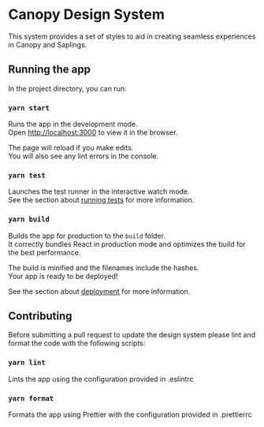 # Canopy Design System

This system provides a set of styles to aid in creating seamless experiences in
Canopy and Saplings.

## Running the app

In the project directory, you can run:

### `yarn start`

Runs the app in the development mode.<br /> Open
[http://localhost:3000](http://localhost:3000) to view it in the browser.

The page will reload if you make edits.<br /> You will also see any lint errors
in the console.

### `yarn test`

Launches the test runner in the interactive watch mode.<br /> See the section
about
[running tests](https://facebook.github.io/create-react-app/docs/running-tests)
for more information.

### `yarn build`

Builds the app for production to the `build` folder.<br /> It correctly bundles
React in production mode and optimizes the build for the best performance.

The build is minified and the filenames include the hashes.<br /> Your app is
ready to be deployed!

See the section about
[deployment](https://facebook.github.io/create-react-app/docs/deployment) for
more information.

## Contributing

Before submitting a pull request to update the design system please lint and
format the code with the following scripts:

### `yarn lint`

Lints the app using the configuration provided in .eslintrc

### `yarn format`

Formats the app using Prettier with the configuration provided in .prettierrc
